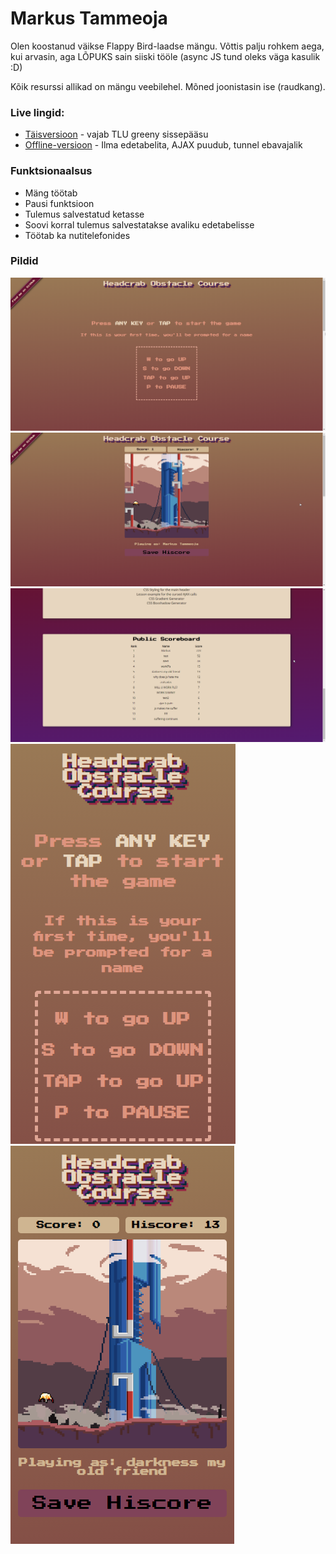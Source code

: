 # Markus Tammeoja

Olen koostanud väikse Flappy Bird-laadse mängu. Võttis palju rohkem aega, kui arvasin, aga LÕPUKS sain siiski tööle (async JS tund oleks väga kasulik :D)

Kõik resurssi allikad on mängu veebilehel. Mõned joonistasin ise (raudkang).

### Live lingid:
- [Täisversioon](http://greeny.cs.tlu.ee/~tammeoja/informaatika/eesrakendused/2-kodutoo/) - vajab TLU greeny sissepääsu
- [Offline-versioon](http://www.tlu.ee/~dr1nky/headcrabcourse/) - Ilma edetabelita, AJAX puudub, tunnel ebavajalik

### Funktsionaalsus

- Mäng töötab
- Pausi funktsioon
- Tulemus salvestatud ketasse
- Soovi korral tulemus salvestatakse avaliku edetabelisse
- Töötab ka nutitelefonides

### Pildid

![Desktop](preview/desktop_preview.png "Desktop")
![Desktop mäng](preview/desktop_game.png "Desktop")
![Edetabel](preview/scoreboard.png "Scoreboard")
![Mobile](preview/mobile_preview.png "Mobile")
![Mobile mäng](preview/mobile_game.png "Mobile")